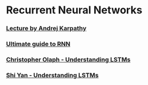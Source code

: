 # Recurrent Neural Networks

### [Lecture by Andrej Karpathy](https://www.youtube.com/watch?v=iX5V1WpxxkY)

### [Ultimate guide to RNN](https://www.superdatascience.com/blogs/the-ultimate-guide-to-recurrent-neural-networks-rnn)

### [Christopher Olaph - Understanding LSTMs](https://colah.github.io/posts/2015-08-Understanding-LSTMs/)

### [Shi Yan - Understanding LSTMs](https://medium.com/mlreview/understanding-lstm-and-its-diagrams-37e2f46f1714)
